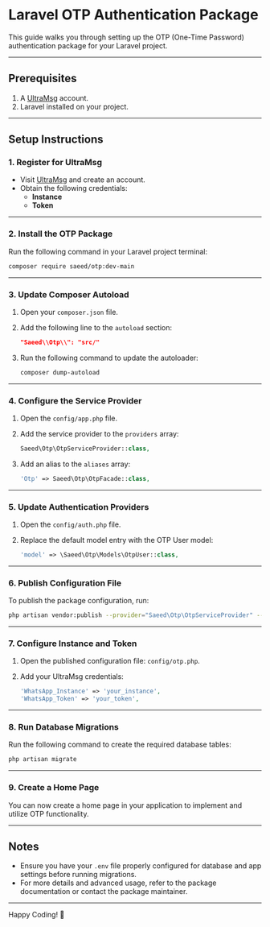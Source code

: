 # Laravel OTP Authentication Package

This guide walks you through setting up the OTP (One-Time Password) authentication package for your Laravel project.

---

## Prerequisites

1. A [UltraMsg](https://www.ultramsg.com/) account.
2. Laravel installed on your project.

---

## Setup Instructions

### 1. Register for UltraMsg

- Visit [UltraMsg](https://www.ultramsg.com/) and create an account.
- Obtain the following credentials:
  - **Instance**
  - **Token**

---

### 2. Install the OTP Package

Run the following command in your Laravel project terminal:

```bash
composer require saeed/otp:dev-main
```

---

### 3. Update Composer Autoload

1. Open your `composer.json` file.
2. Add the following line to the `autoload` section:

   ```json
   "Saeed\\Otp\\": "src/"
   ```

3. Run the following command to update the autoloader:

   ```bash
   composer dump-autoload
   ```

---

### 4. Configure the Service Provider

1. Open the `config/app.php` file.
2. Add the service provider to the `providers` array:

   ```php
   Saeed\Otp\OtpServiceProvider::class,
   ```

3. Add an alias to the `aliases` array:

   ```php
   'Otp' => Saeed\Otp\OtpFacade::class,
   ```

---

### 5. Update Authentication Providers

1. Open the `config/auth.php` file.
2. Replace the default model entry with the OTP User model:

   ```php
   'model' => \Saeed\Otp\Models\OtpUser::class,
   ```

---

### 6. Publish Configuration File

To publish the package configuration, run:

```bash
php artisan vendor:publish --provider="Saeed\Otp\OtpServiceProvider" --tag="otp" --force
```

---

### 7. Configure Instance and Token

1. Open the published configuration file: `config/otp.php`.
2. Add your UltraMsg credentials:

   ```php
   'WhatsApp_Instance' => 'your_instance',
   'WhatsApp_Token' => 'your_token',
   ```

---

### 8. Run Database Migrations

Run the following command to create the required database tables:

```bash
php artisan migrate
```

---

### 9. Create a Home Page

You can now create a home page in your application to implement and utilize OTP functionality.

---

## Notes

- Ensure you have your `.env` file properly configured for database and app settings before running migrations.
- For more details and advanced usage, refer to the package documentation or contact the package maintainer.

---
Happy Coding! 🚀


